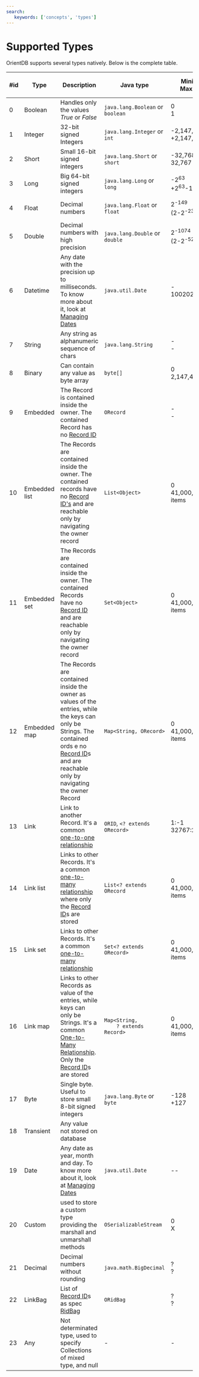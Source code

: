 ```yaml
---
search:
   keywords: ['concepts', 'types']
---
```



<!-- proofread 2015-11-26 SAM -->
# Supported Types

OrientDB supports several types natively. Below is the complete table.

|#id|Type|Description|Java type|Minimum<br>Maximum|Auto-conversion from/to|
|---|----|-----------|------|------------------|-----------------------|
|0|Boolean|Handles only the values *True* or *False*|<code>java.lang.Boolean</code> or <code>boolean</code>|0<br>1|String|
|1|Integer|32-bit signed Integers|<code>java.lang.Integer</code> or <code>int</code>|-2,147,483,648<br>+2,147,483,647|Any Number, String|
|2|Short|Small 16-bit signed integers|<code>java.lang.Short</code> or <code>short</code>|-32,768<br>32,767|Any Number, String|
|3|Long|Big 64-bit signed integers|<code>java.lang.Long</code> or <code>long</code>|-2<sup>63</sup><br>+2<sup>63</sup>-1|Any Number, String|
|4|Float|Decimal numbers|<code>java.lang.Float</code> or <code>float</code>|2<sup>-149</sup><br>(2-2<sup>-23</sup>)*2<sup>127</sup>|Any Number, String|
|5|Double|Decimal numbers with high precision|<code>java.lang.Double</code> or <code>double</code>|2<sup>-1074</sup><br>(2-2<sup>-52</sup>)*2<sup>1023</sup>|Any Number, String|
|6|Datetime|Any date with the precision up to milliseconds. To know more about it, look at [Managing Dates](Managing-Dates.md)|<code>java.util.Date</code>|-<br>1002020303|Date, Long, String|
|7|String|Any string as alphanumeric sequence of chars|<code>java.lang.String</code>|-<br>-|-|
|8|Binary|Can contain any value as byte array|<code>byte[]</code>|0<br>2,147,483,647|String|
|9|Embedded|The Record is contained inside the owner. The contained Record has no [Record ID](Concepts.md#record-id)|<code>ORecord</code>|-<br>-|ORecord|
|10|Embedded list|The Records are contained inside the owner. The contained records have no [Record ID's](Concepts.md#record-id) and are reachable only by navigating the owner record|<code>List&lt;Object&gt;</code>|0<br>41,000,000 items|String|
|11|Embedded set|The Records are contained inside the owner. The contained Records have no [Record ID](Concepts.md#record-id) and are reachable only by navigating the owner record|<code>Set&lt;Object&gt;</code>|0<br>41,000,000 items|String|
|12|Embedded map|The Records are contained inside the owner as values of the entries, while the keys can only be Strings. The contained ords e no [Record ID](Concepts.md#record-id)s and are reachable only by navigating the owner Record|<code>Map&lt;String, ORecord&gt;</code>|0<br>41,000,000 items|<code>Collection&lt;? extends ORecord&lt;?&gt;&gt;</code>, <code>String</code>|
|13|Link|Link to another Record. It's a common [one-to-one relationship](Concepts.md#1-1-and-n-1-referenced-relationships)|<code>ORID</code>, <code>&lt;? extends ORecord&gt;</code>|1:-1<br>32767:2^63-1|String|
|14|Link list|Links to other Records. It's a common [one-to-many relationship](Concepts.md#1-n-and-n-m-embedded-relationships) where only the [Record ID](Concepts.md#record-id)s are stored|<code>List&lt;? extends ORecord</code>|0<br>41,000,000 items|String|
|15|Link set|Links to other Records. It's a common [one-to-many relationship](Concepts.md#1-n-and-n-m-embedded-relationships)|<code>Set&lt;? extends ORecord&gt;</code>|0<br>41,000,000 items|<code>Collection&lt;? extends ORecord&gt;</code>, <code>String</code>|
|16|Link map|Links to other Records as value of the entries, while keys can only be Strings. It's a common [One-to-Many Relationship](Concepts.md#1-n-and-n-m-embedded-relationships). Only the [Record ID](Concepts.md#record-id)s are stored|<code>Map&lt;String,<br>&nbsp;&nbsp;&nbsp;&nbsp;? extends Record&gt;</code>|0<br>41,000,000 items|String|
|17|Byte|Single byte. Useful to store small 8-bit signed integers|<code>java.lang.Byte</code> or <code>byte</code>|-128<br>+127|Any Number, String|
|18|Transient|Any value not stored on database||||
|19|Date|Any date as year, month and day. To know more about it, look at [Managing Dates](Managing-Dates.md)|<code>java.util.Date</code>|-<bonetomanyr>-|Date, Long, String|
|20|Custom|used to store a custom type providing the marshall and unmarshall methods|<code>OSerializableStream</code>|0<br>X|-|
|21|Decimal|Decimal numbers without rounding|<code>java.math.BigDecimal</code>|?<br>?|Any Number, String|
|22|LinkBag| List of [Record ID](Concepts.md#record-id)s as spec [RidBag](internals/RidBag.md) | <code>ORidBag</code> | ?<br>? | - |
|23|Any|Not determinated type, used to specify Collections of mixed type, and null | - | - | - |
